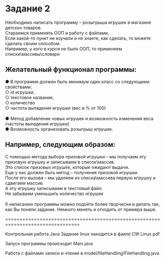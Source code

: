 # Задание 2
 
Необходимо написать программу – розыгрыша игрушек в магазине детских товаров.</br>
Стараемся применять ООП и работу с файлами.</br>
Если какой-то пункт не изучали и не знаете, как сделать, то можете сделать своим способом.</br>
Например, у кого в курсе не было ООП, то применяем списки\массивы\словари</br>
## Желательный функционал программы:
●	В программе должен быть минимум один класс со следующими свойствами: </br>
○	id игрушки,</br>
○	текстовое название,</br>
○	количество</br>
○	частота выпадения игрушки (вес в % от 100)</br>
</br>
●	Метод добавление новых игрушек и возможность изменения веса (частоты выпадения игрушки)</br>
●	Возможность организовать розыгрыш игрушек.</br>
## Например, следующим образом:
С помощью метода выбора призовой игрушки – мы получаем эту призовую игрушку и записываем в список\массив.</br>
Это список призовых игрушек, которые ожидают выдачи.</br>
Еще у нас должен быть метод – получения призовой игрушки.</br>
После его вызова – мы удаляем из списка\массива первую игрушку и сдвигаем массив.</br>
А эту игрушку записываем в текстовый файл.</br>
Не забываем уменьшить количество игрушек</br>
</br>
К написанию программы можно подойти более творчески и делать так, как Вы поняли задание. Немного менять и отходить от примера выше.</br>

================================================================================

Контрольная работа Java 
Задание linux находится в фаиле CW Linux.pdf

Запуск программы происходит Main.java

Работа с файлами записи и чтения в model/fileHandling/FileHandling.java
